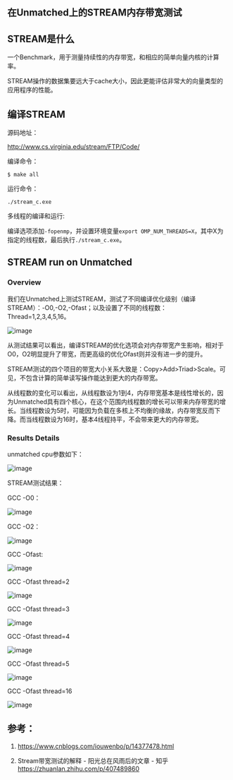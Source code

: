 ## 在Unmatched上的STREAM内存带宽测试

## STREAM是什么

一个Benchmark，用于测量持续性的内存带宽，和相应的简单向量内核的计算率。

STREAM操作的数据集要远大于cache大小，因此更能评估非常大的向量类型的应用程序的性能。

## 编译STREAM

源码地址：

http://www.cs.virginia.edu/stream/FTP/Code/

编译命令：
```
$ make all
```

运行命令：
```
./stream_c.exe
```

多线程的编译和运行:

编译选项添加`-fopenmp`，并设置环境变量`export OMP_NUM_THREADS=X`，其中X为指定的线程数，最后执行`./stream_c.exe`。

## STREAM run on Unmatched

### Overview

我们在Unmatched上测试STREAM，测试了不同编译优化级别（编译STREAM）：-O0,-O2,-Ofast；以及设置了不同的线程数：Thread=1,2,3,4,5,16。

![image](https://user-images.githubusercontent.com/26591790/165917986-8b93146a-5fa3-46b7-ab7f-d02d02a5d8cd.png)

从测试结果可以看出，编译STREAM的优化选项会对内存带宽产生影响，相对于O0，O2明显提升了带宽，而更高级的优化Ofast则并没有进一步的提升。

STREAM测试的四个项目的带宽大小关系大致是：Copy>Add>Triad>Scale。可见，不包含计算的简单读写操作能达到更大的内存带宽。

从线程数的变化可以看出，从线程数设为1到4，内存带宽基本是线性增长的，因为Unmatched具有四个核心，在这个范围内线程数的增长可以带来内存带宽的增长。当线程数设为5时，可能因为负载在多核上不均衡的缘故，内存带宽反而下降。而当线程数设为16时，基本4线程持平，不会带来更大的内存带宽。

### Results Details

unmatched cpu参数如下：

![image](pictures/t39-1.png)

STREAM测试结果：

GCC -O0：

![image](pictures/t39-2.png)

GCC -O2：

![image](pictures/t39-3.png)

GCC -Ofast:

![image](pictures/t39-4.png)

GCC -Ofast thread=2

![image](pictures/t39-5.png)

GCC -Ofast thread=3

![image](pictures/t39-6.png)

GCC -Ofast thread=4

![image](pictures/t39-7.png)

GCC -Ofast thread=5

![image](pictures/t39-8.png)

GCC -Ofast thread=16

![image](pictures/t39-9.png)

## 参考：

1. https://www.cnblogs.com/iouwenbo/p/14377478.html

2. Stream带宽测试的解释 - 阳光总在风雨后的文章 - 知乎
https://zhuanlan.zhihu.com/p/407489860

